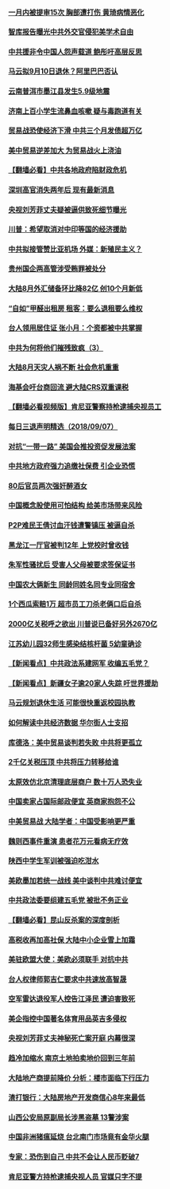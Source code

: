 #### [一月内被提审15次 胸部遭打伤 黄琦病情恶化](../pages/nsc413/n10700271.md) 

#### [智库报告曝光中共外交官侵犯美学术自由](../pages/nsc413/n10698992.md) 

#### [中共援非令中国人怨声载道 鲍彤吁高层反思](../pages/nsc413/n10699974.md) 

#### [马云拟9月10日退休？阿里巴巴否认](../pages/nsc413/n10700063.md) 

#### [云南普洱市墨江县发生5.9级地震](../pages/nsc413/n10700040.md) 

#### [济南上百小学生流鼻血咳嗽 疑与毒跑道有关](../pages/nsc413/n10699985.md) 

#### [贸易战恐使经济下滑 中共三个月发债超万亿](../pages/nsc413/n10699427.md) 

#### [美中贸易逆差加大 为贸易战火上浇油](../pages/nsc413/n10699921.md) 

#### [【翻墙必看】中共各地政府陷财政危机](../pages/nsc413/n10699337.md) 

#### [深圳高官消失两年后 现有最新消息](../pages/nsc413/n10699854.md) 

#### [央视刘芳菲丈夫疑被逼供致死细节曝光](../pages/nsc413/n10699683.md) 

#### [川普：希望取消对中印等国的经济援助](../pages/nsc413/n10699711.md) 

#### [中共拟接管赞比亚机场 外媒：新殖民主义？](../pages/nsc413/n10699568.md) 

#### [贵州国企两高管涉受贿罪被处分](../pages/nsc413/n10699464.md) 

#### [大陆8月外汇储备环比降82亿 创10个月新低](../pages/nsc413/n10698962.md) 

#### [“自如”甲醛出租房 租客：要么退租要么维权](../pages/nsc413/n10698207.md) 

#### [台人领用居住证 张小月：个资都被中共掌握](../pages/nsc413/n10699298.md) 

#### [中共为何将他们摧残致疯（3）](../pages/nsc413/n10655400.md) 

#### [大陆8月天灾人祸不断 社会危机重重](../pages/nsc413/n10694608.md) 

#### [海基会吁台商回流 避大陆CRS双重课税](../pages/nsc413/n10699259.md) 

#### [【翻墙必看视频版】肯尼亚警察持枪逮捕央视员工](../pages/nsc413/n10697294.md) 

#### [每日三退声明精选（2018/09/07）](../pages/nsc413/n10699177.md) 

#### [对抗“一带一路” 美国会推投资促发展法案](../pages/nsc413/n10698408.md) 

#### [中共地方政府强力追缴社保费 引企业恐慌](../pages/nsc413/n10698989.md) 

#### [80后官员两次强奸醉酒女](../pages/nsc413/n10698919.md) 

#### [中国概念股使用可怕结构 给美市场带来风险](../pages/nsc413/n10698886.md) 

#### [P2P难民王倩讨血汗钱遭警镇压 被逼自杀](../pages/nsc413/n10698530.md) 

#### [黑龙江一厅官被判12年 上党校时曾收钱](../pages/nsc413/n10698738.md) 

#### [朱军性骚扰后 受害人父母被要求签保证书](../pages/nsc413/n10698518.md) 

#### [中国农大俩新生 同龄同姓名同专业同宿舍](../pages/nsc413/n10698634.md) 

#### [1个西瓜索赔1万 超市员工刀杀老俩口后自杀](../pages/nsc413/n10698534.md) 

#### [2000亿关税呼之欲出 川普说已备好另外2670亿](../pages/nsc413/n10698523.md) 

#### [江苏幼儿园32师生感染结核杆菌 5幼童确诊](../pages/nsc413/n10698562.md) 

#### [【新闻看点】中共政法系建网军 收编五毛党？](../pages/nsc413/n10698321.md) 

#### [【新闻看点】新疆女子逾20家人失踪 吁世界援助](../pages/nsc413/n10698459.md) 

#### [马云规划退休生活 可能很快重返校园执教](../pages/nsc413/n10698287.md) 

#### [如何解读中共经济数据 华尔街人士支招](../pages/nsc413/n10698231.md) 

#### [库德洛：美中贸易谈判若失败 中共将更孤立](../pages/nsc413/n10698425.md) 

#### [2千亿关税压顶 中共将压力转移给谁](../pages/nsc413/n10696313.md) 

#### [太原效仿北京清理底层商户 数十万人恐失业](../pages/nsc413/n10698241.md) 

#### [中国卖家占国际邮政便宜 英商家抱怨不公](../pages/nsc413/n10698414.md) 

#### [中美贸易战 大陆学者：中国受影响更严重](../pages/nsc413/n10698259.md) 

#### [魏则西事件重演 患者花万元看病无疗效](../pages/nsc413/n10698270.md) 

#### [陕西中学生军训被强迫吃泔水](../pages/nsc413/n10698249.md) 

#### [美欧墨加若统一战线 美中谈判中共难讨便宜](../pages/nsc413/n10698258.md) 

#### [中共政法委要组建五毛党 被批不务正业](../pages/nsc413/n10697977.md) 

#### [【翻墙必看】昆山反杀案的深度剖析](../pages/nsc413/n10695280.md) 

#### [高税收再加高社保 大陆中小企业雪上加霜](../pages/nsc413/n10697568.md) 

#### [美驻欧盟大使：美欧必须联手 对抗中共](../pages/nsc413/n10698001.md) 

#### [台人权律师郭吉仁要求中共速放高智晟](../pages/nsc413/n10695756.md) 

#### [空军雷达退役军人控告江泽民 遭迫害致死](../pages/nsc413/n10697448.md) 

#### [美企指控中国著名体育用品英吉多侵权](../pages/nsc413/n10697383.md) 

#### [央视刘芳菲丈夫神秘死亡案开庭 内幕很深](../pages/nsc413/n10697074.md) 

#### [趋冷加缩水 南京土地拍卖地价回到三年前](../pages/nsc413/n10697376.md) 

#### [大陆地产商提前降价 分析：楼市面临下行压力](../pages/nsc413/n10696876.md) 

#### [渣打银行：大陆房地产开发商信心8年来最低](../pages/nsc413/n10697356.md) 

#### [山西公安局原副局长涉黑盗墓 13警涉案](../pages/nsc413/n10696666.md) 

#### [中国非洲猪瘟延烧 台北南门市场竟有金华火腿](../pages/nsc413/n10697089.md) 

#### [专家：恐伤到自己 中共不会让人民币贬破7](../pages/nsc413/n10697034.md) 

#### [肯尼亚警方持枪逮捕央视人员 官媒只字不提](../pages/nsc413/n10696859.md) 

